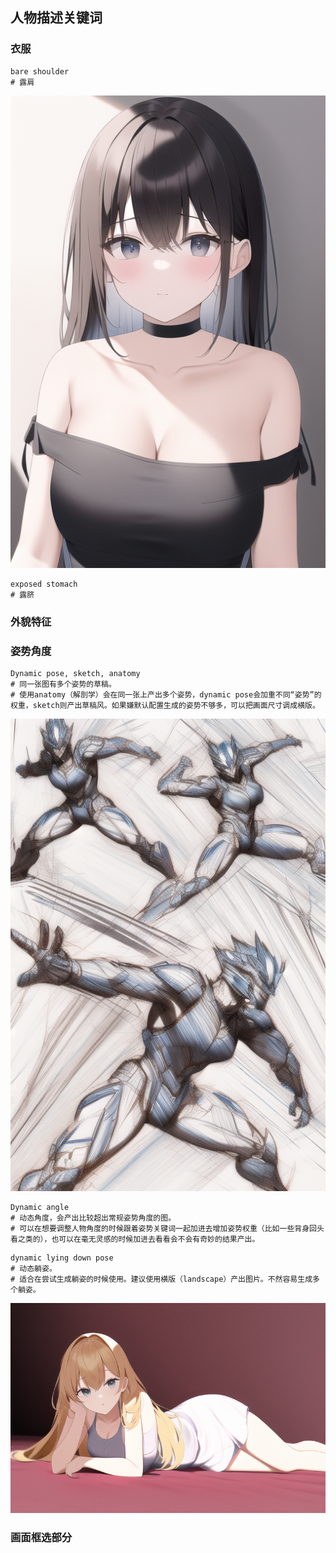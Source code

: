 ## 人物描述关键词

### 衣服

```
bare shoulder
# 露肩
```
![image](../pic_stoarge/NovelAi%20pic/bare%20shoulder,%20s-555448321.png)

```
exposed stomach
# 露脐
```
### 外貌特征

### 姿势角度

```
Dynamic pose, sketch, anatomy 
# 同一张图有多个姿势的草稿。
# 使用anatomy（解剖学）会在同一张上产出多个姿势，dynamic pose会加重不同“姿势”的权重，sketch则产出草稿风。如果嫌默认配置生成的姿势不够多，可以把画面尺寸调成横版。
```
![image](../pic_stoarge/NovelAi%20pic/%7B%7BDynamic%20pose,%20sketch,%20anatomy%20%7D%7D%20s-4032864350.png)
```
Dynamic angle
# 动态角度，会产出比较超出常规姿势角度的图。
# 可以在想要调整人物角度的时候跟着姿势关键词一起加进去增加姿势权重（比如一些背身回头看之类的），也可以在毫无灵感的时候加进去看看会不会有奇妙的结果产出。
```

```
dynamic lying down pose
# 动态躺姿。
# 适合在尝试生成躺姿的时候使用。建议使用横版（landscape）产出图片。不然容易生成多个躺姿。
```
![image](../pic_stoarge/NovelAi%20pic/%7B%7Bdynamic%20lying%20down%20pose%7D%7D%20s-2486858854.png)


### 画面框选部分